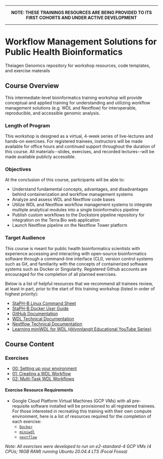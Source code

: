 -----

<p align="center">  
  <b>NOTE: THESE TRAININGS RESOURCES ARE BEING PROVIDED TO ITS FIRST COHORTS AND UNDER ACTIVE DEVELOPMENT </b>

</p>

-----

# Workflow Management Solutions for Public Health Bioinformatics
Theiagen Genomics repository for workshop resources, code templates, and exercise materails 


## Course Overview
This intermediate-level bioinformatics training workshop will provide conceptual and applied training for understanding and utilizing workflow management solutions (e.g. WDL and Nextflow) for interoperable, reproducible, and accessible genomic analysis.

### Length of Program
This workshop is designed as a virtual, 4-week series of live-lectures and hands-on exercises. For registered trainees, instructors will be made available for office hours and continued support throughout the duration of this course. All materials--slides, exercises, and recorded lectures--will be made available publicly accessible.

### Objectives
At the conclusion of this course, participants will be able to:
- Understand fundamental concepts, advantages, and disadvantages behind containerization and workflow management systems
- Analyze and assess WDL and Nextflow code bases 
- Utilize WDL and Nextflow workflow management systems to integrate multiple analytical modules into a single bioinformatics pipeline
- Publish custom workflows to the Dockstore pipeline repository for integration on the Terra.Bio web application
- Launch Nextflow pipeline on the Nextflow Tower platform

### Target Audience
This course is meant for public health bioinformatics scientists with experience accessing and interacting with open-source bioinformatics software through a command-line interface (CLI), version control systems such as Git, and familiarity with the concepts of containerized software systems such as Docker or Singularity. Registered Github accounts are encouraged for the completion of all planned exercises. 

Below is a list of helpful resources that we recommend all trainees review, at least in part, prior to the start of this training workshop (listed in order of highest priority):
- [StaPH-B Linux Command Sheet](https://staphb.org/resources/2019-10-4-linux_cheatsheet.html)
- [StaPH-B Docker User Guide](https://staphb.org/docker-builds/)
- [GitHub Documentation](https://docs.github.com/en/get-started/quickstart/hello-world)
- [WDL Technical Documentation](https://github.com/openwdl/wdl/blob/main/versions/1.0/SPEC.md)
- [Nextflow Technical Documentation](https://www.nextflow.io/docs/latest/index.html)
- [Learning miniWDL for WDL (@lynnlangit Educational YouTube Series)](https://www.youtube.com/watch?v=w0IUd-x_9NU&list=PL4Q4HssKcxYv1FQJUD6D1Cu0Q1O-_S1hM)

## Course Content

### Exercises
- [00: Setting up your environment](https://github.com/theiagen/wm_training/blob/main/docs/exercises/exercise_00.md)
- [01: Creating a WDL Workflow](https://github.com/theiagen/wm_training/blob/main/docs/exercises/exercise_01.md)
- [02: Multi-Task WDL Workflows](https://github.com/theiagen/wm_training/blob/main/docs/exercises/exercise_02.md)

#### Exercise Resource Requirements
- Google Cloud Platform Virtual Machines (GCP VMs) with all pre-requisite software installed will be provisioned to all registered trainees. For those interested in recreating this training with their own compute environment, here is a list of resources required for the completion of each exercise:
  - [`Docker`](https://docs.docker.com/engine/install/ubuntu/)
  - [`miniwdl`](https://miniwdl.readthedocs.io/en/latest/getting_started.html)
  - [`nextflow`](https://www.nextflow.io/)
 
*Note: All exercises were developed to run on e2-standard-4 GCP VMs (4 CPUs; 16GB RAM) running Ubuntu 20.04.4 LTS (Focal Fossa)*
